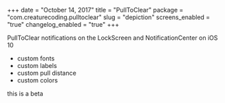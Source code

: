 +++
date = "October 14, 2017"
title = "PullToClear"
package = "com.creaturecoding.pulltoclear"
slug = "depiction"
screens_enabled = "true"
changelog_enabled = "true"
+++

PullToClear notifications on the LockScreen and NotificationCenter on iOS 10

- custom fonts
- custom labels
- custom pull distance
- custom colors

this is a beta